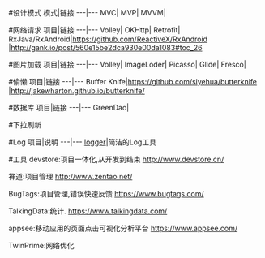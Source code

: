 #设计模式 
模式|链接
---|---
MVC|
MVP|
MVVM|

#网络请求
项目|链接
---|---
Volley|
OKHttp|
Retrofit|
RxJava/RxAndroid|https://github.com/ReactiveX/RxAndroid 
  |http://gank.io/post/560e15be2dca930e00da1083#toc_26

#图片加载
项目|链接
---|---
Volley|
ImageLoder|
Picasso|
Glide|
Fresco|

#偷懒
项目|链接
---|---
Buffer Knife|https://github.com/siyehua/butterknife
  |http://jakewharton.github.io/butterknife/

#数据库
项目|链接
---|---
GreenDao|

#下拉刷新

#Log
项目|说明
---|---
[logger](https://github.com/orhanobut/logger)|简洁的Log工具


#工具
devstore:项目一体化,从开发到结束
http://www.devstore.cn/

禅道:项目管理
http://www.zentao.net/

BugTags:项目管理,错误快速反馈
https://www.bugtags.com/


TalkingData:统计.
https://www.talkingdata.com/


appsee:移动应用的页面点击可视化分析平台
https://www.appsee.com/

TwinPrime:网络优化





        
